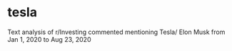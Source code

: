 # tesla
Text analysis of r/Investing commented mentioning Tesla/ Elon Musk from Jan 1, 2020 to Aug 23, 2020

